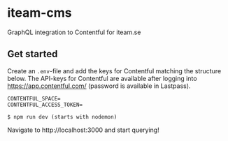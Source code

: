 # iteam-cms

GraphQL integration to Contentful for iteam.se

## Get started

Create an `.env`-file and add the keys for Contentful matching the structure below. The API-keys for Contentful are available after logging into https://app.contentful.com/ (password is available in Lastpass).

```
CONTENTFUL_SPACE=
CONTENTFUL_ACCESS_TOKEN=
```

```
$ npm run dev (starts with nodemon)
```

Navigate to http://localhost:3000 and start querying!
